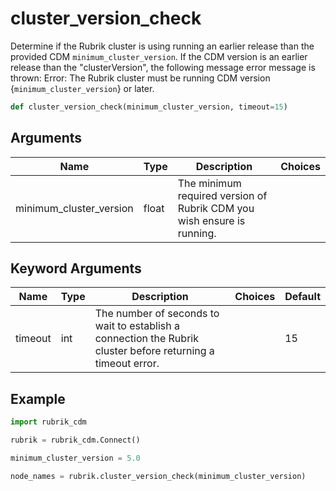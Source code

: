 # cluster_version_check

Determine if the Rubrik cluster is using running an earlier release than the provided CDM `minimum_cluster_version`. If the CDM version is an earlier release than the "clusterVersion", the following message error message is thrown: Error: The Rubrik cluster must be running CDM version {`minimum_cluster_version`} or later.
```py
def cluster_version_check(minimum_cluster_version, timeout=15)
```

## Arguments
| Name        | Type | Description                                                                 | Choices |
|-------------|------|-----------------------------------------------------------------------------|---------|
| minimum_cluster_version  | float  | The minimum required version of Rubrik CDM you wish ensure is running. |         |
## Keyword Arguments
| Name        | Type | Description                                                                 | Choices | Default |
|-------------|------|-----------------------------------------------------------------------------|---------|---------|
| timeout  | int  | The number of seconds to wait to establish a connection the Rubrik cluster before returning a timeout error.  |         |    15     |
## Example
```py
import rubrik_cdm

rubrik = rubrik_cdm.Connect()

minimum_cluster_version = 5.0

node_names = rubrik.cluster_version_check(minimum_cluster_version)
```